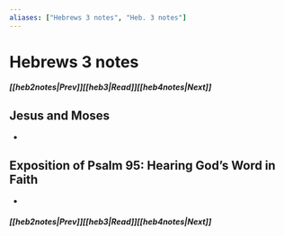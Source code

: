 ```yaml
---
aliases: ["Hebrews 3 notes", "Heb. 3 notes"]
---
```

# Hebrews 3 notes
##### <span class=arrow-left></span>[[heb2notes|Prev]]<span class=navigation-separator></span>[[heb3|Read]]<span class=navigation-separator></span>[[heb4notes|Next]]<span class=arrow-right></span>
## Jesus and Moses
- 
## Exposition of Psalm 95: Hearing God’s Word in Faith
- 
##### <span class=arrow-left></span>[[heb2notes|Prev]]<span class=navigation-separator></span>[[heb3|Read]]<span class=navigation-separator></span>[[heb4notes|Next]]<span class=arrow-right></span>